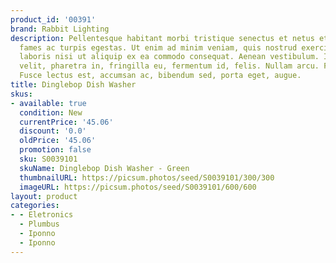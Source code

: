 ```yaml
---
product_id: '00391'
brand: Rabbit Lighting
description: Pellentesque habitant morbi tristique senectus et netus et malesuada
  fames ac turpis egestas. Ut enim ad minim veniam, quis nostrud exercitation ullamco
  laboris nisi ut aliquip ex ea commodo consequat. Aenean vestibulum. Integer sem
  velit, pharetra in, fringilla eu, fermentum id, felis. Nullam arcu. Fusce pulvinar..
  Fusce lectus est, accumsan ac, bibendum sed, porta eget, augue.
title: Dinglebop Dish Washer
skus:
- available: true
  condition: New
  currentPrice: '45.06'
  discount: '0.0'
  oldPrice: '45.06'
  promotion: false
  sku: S0039101
  skuName: Dinglebop Dish Washer - Green
  thumbnailURL: https://picsum.photos/seed/S0039101/300/300
  imageURL: https://picsum.photos/seed/S0039101/600/600
layout: product
categories:
- - Eletronics
  - Plumbus
  - Iponno
  - Iponno
---
```

